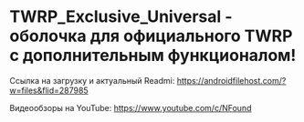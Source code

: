 # TWRP_Exclusive_Universal - оболочка для официального TWRP с дополнительным функционалом!

Ссылка на загрузку и актуальный Readmi: https://androidfilehost.com/?w=files&flid=287985

Видеообзоры на YouTube: https://www.youtube.com/c/NFound
